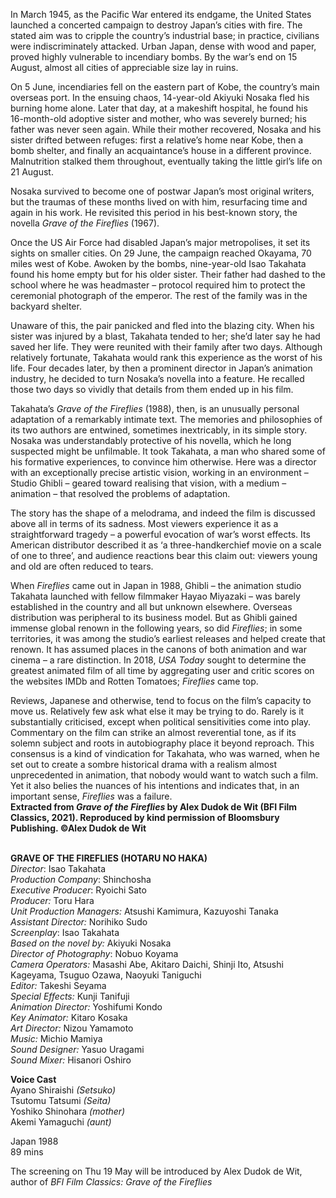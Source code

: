 

In March 1945, as the Pacific War entered its endgame, the United States launched a concerted campaign to destroy Japan’s cities with fire. The stated aim was to cripple the country’s industrial base; in practice, civilians were indiscriminately attacked. Urban Japan, dense with wood and paper, proved highly vulnerable to incendiary bombs. By the war’s end on 15 August, almost all cities of appreciable size lay in ruins.

On 5 June, incendiaries fell on the eastern part of Kobe, the country’s main overseas port. In the ensuing chaos, 14-year-old Akiyuki Nosaka fled his burning home alone. Later that day, at a makeshift hospital, he found his  
16-month-old adoptive sister and mother, who was severely burned; his father was never seen again. While their mother recovered, Nosaka and his sister drifted between refuges: first a relative’s home near Kobe, then a bomb shelter, and finally an acquaintance’s house in a different province. Malnutrition stalked them throughout, eventually taking the little girl’s life on 21 August.

Nosaka survived to become one of postwar Japan’s most original writers, but the traumas of these months lived on with him, resurfacing time and again in his work. He revisited this period in his best-known story, the novella _Grave of the Fireflies_ (1967).

Once the US Air Force had disabled Japan’s major metropolises, it set its sights on smaller cities. On 29 June, the campaign reached Okayama, 70 miles west of Kobe. Awoken by the bombs, nine-year-old Isao Takahata found his home empty but for his older sister. Their father had dashed to the school where he was headmaster – protocol required him to protect the ceremonial photograph of the emperor. The rest of the family was in the backyard shelter.

Unaware of this, the pair panicked and fled into the blazing city. When his sister was injured by a blast, Takahata tended to her; she’d later say he had saved her life. They were reunited with their family after two days. Although relatively fortunate, Takahata would rank this experience as the worst of his life. Four decades later, by then a prominent director in Japan’s animation industry, he decided to turn Nosaka’s novella into a feature. He recalled those two days so vividly that details from them ended up in his film.

Takahata’s _Grave of the Fireflies_ (1988), then, is an unusually personal adaptation of a remarkably intimate text. The memories and philosophies of its two authors are entwined, sometimes inextricably, in its simple story. Nosaka was understandably protective of his novella, which he long suspected might be unfilmable. It took Takahata, a man who shared some of his formative experiences, to convince him otherwise. Here was a director with an exceptionally precise artistic vision, working in an environment – Studio Ghibli – geared toward realising that vision, with a medium – animation – that resolved the problems of adaptation.

The story has the shape of a melodrama, and indeed the film is discussed above all in terms of its sadness. Most viewers experience it as a straightforward tragedy – a powerful evocation of war’s worst effects. Its American distributor described it as ‘a three-handkerchief movie on a scale of one to three’, and audience reactions bear this claim out: viewers young and old are often reduced to tears.

When _Fireflies_ came out in Japan in 1988, Ghibli – the animation studio Takahata launched with fellow filmmaker Hayao Miyazaki – was barely established in the country and all but unknown elsewhere. Overseas distribution was peripheral to its business model. But as Ghibli gained immense global renown in the following years, so did _Fireflies_; in some territories, it was among the studio’s earliest releases and helped create that renown. It has assumed places in the canons of both animation and war cinema – a rare distinction. In 2018, _USA Today_ sought to determine the greatest animated film of all time by aggregating user and critic scores on the websites IMDb and Rotten Tomatoes; _Fireflies_ came top.

Reviews, Japanese and otherwise, tend to focus on the film’s capacity to move us. Relatively few ask what else it may be trying to do. Rarely is it substantially criticised, except when political sensitivities come into play. Commentary on the film can strike an almost reverential tone, as if its solemn subject and roots in autobiography place it beyond reproach. This consensus is a kind of vindication for Takahata, who was warned, when he set out to create a sombre historical drama with a realism almost unprecedented in animation, that nobody would want to watch such a film. Yet it also belies the nuances of his intentions and indicates that, in an important sense, _Fireflies_ was a failure.  
**Extracted from _Grave of the Fireflies_ by Alex Dudok de Wit (BFI Film Classics, 2021).  Reproduced by kind permission of Bloomsbury Publishing. ©Alex Dudok de Wit**
<br><br>

**GRAVE OF THE FIREFLIES (HOTARU NO HAKA)**<br>
_Director_: Isao Takahata  
_Production Company_: Shinchosha  
_Executive Producer_: Ryoichi Sato<br>
_Producer:_ Toru Hara<br>
_Unit Production Managers:_ Atsushi Kamimura, Kazuyoshi Tanaka<br>
_Assistant Director:_ Norihiko Sudo  
_Screenplay_: Isao Takahata<br>
_Based on the novel by:_ Akiyuki Nosaka  
_Director of Photography_: Nobuo Koyama<br>
_Camera Operators:_ Masashi Abe, Akitaro Daichi, Shinji Ito, Atsushi Kageyama, Tsuguo Ozawa, Naoyuki Taniguchi<br>
_Editor:_ Takeshi Seyama<br>
_Special Effects:_ Kunji Tanifuji<br>
_Animation Director:_ Yoshifumi Kondo<br>
_Key Animator:_ Kitaro Kosaka<br>
_Art Director:_ Nizou Yamamoto<br>
_Music:_ Michio Mamiya<br>
_Sound Designer:_ Yasuo Uragami<br>
_Sound Mixer:_ Hisanori Oshiro<br>

**Voice Cast**<br>
Ayano Shiraishi _(Setsuko)_  
Tsutomu Tatsumi _(Seita)_<br>
Yoshiko Shinohara _(mother)_<br>
Akemi Yamaguchi _(aunt)_<br>

Japan 1988<br>
89 mins

The screening on Thu 19 May will be introduced by Alex Dudok de Wit, author of _BFI Film Classics: Grave of the Fireflies_<br>
<br>




<!--stackedit_data:
eyJoaXN0b3J5IjpbMTc3NDMxOTM1M119
-->